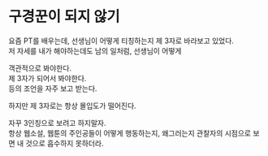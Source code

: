 # 구경꾼이 되지 않기

요즘 PT를 배우는데, 
선생님이 어떻게 티칭하는지 제 3자로 바라보고 있었다.  
저 자세를 내가 해야하는데도 남의 일처럼, 선생님이 어떻게 

객관적으로 봐야한다.  
제 3자가 되어서 봐야한다.  
등의 조언을 자주 보고 받는다.  
  
하지만 제 3자로는 항상 몰입도가 떨어진다.  


자꾸 3인칭으로 보려고 하지말자.  
항상 웹소설, 웹툰의 주인공들이 어떻게 행동하는지, 왜그러는지 관찰자의 시점으로 보면 내 것으로 흡수하지 못하더라.